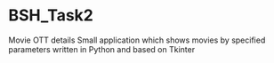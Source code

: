 # BSH_Task2
Movie OTT details
Small application which shows movies by specified parameters written in Python and based on Tkinter
